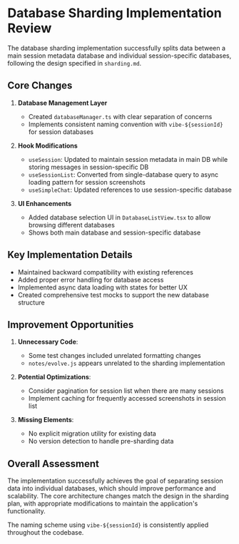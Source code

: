 # Database Sharding Implementation Review

The database sharding implementation successfully splits data between a main session metadata database and individual session-specific databases, following the design specified in `sharding.md`.

## Core Changes

1. **Database Management Layer**
   - Created `databaseManager.ts` with clear separation of concerns
   - Implements consistent naming convention with `vibe-${sessionId}` for session databases

2. **Hook Modifications**
   - `useSession`: Updated to maintain session metadata in main DB while storing messages in session-specific DB
   - `useSessionList`: Converted from single-database query to async loading pattern for session screenshots
   - `useSimpleChat`: Updated references to use session-specific database

3. **UI Enhancements**
   - Added database selection UI in `DatabaseListView.tsx` to allow browsing different databases
   - Shows both main database and session-specific database

## Key Implementation Details

- Maintained backward compatibility with existing references
- Added proper error handling for database access
- Implemented async data loading with states for better UX
- Created comprehensive test mocks to support the new database structure

## Improvement Opportunities

1. **Unnecessary Code**:
   - Some test changes included unrelated formatting changes
   - `notes/evolve.js` appears unrelated to the sharding implementation

2. **Potential Optimizations**:
   - Consider pagination for session list when there are many sessions
   - Implement caching for frequently accessed screenshots in session list

3. **Missing Elements**:
   - No explicit migration utility for existing data
   - No version detection to handle pre-sharding data

## Overall Assessment

The implementation successfully achieves the goal of separating session data into individual databases, which should improve performance and scalability. The core architecture changes match the design in the sharding plan, with appropriate modifications to maintain the application's functionality.

The naming scheme using `vibe-${sessionId}` is consistently applied throughout the codebase.
